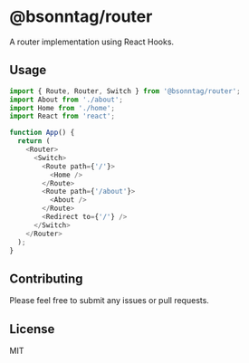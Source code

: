 # @bsonntag/router

A router implementation using React Hooks.

## Usage

```js
import { Route, Router, Switch } from '@bsonntag/router';
import About from './about';
import Home from './home';
import React from 'react';

function App() {
  return (
    <Router>
      <Switch>
        <Route path={'/'}>
          <Home />
        </Route>
        <Route path={'/about'}>
          <About />
        </Route>
        <Redirect to={'/'} />
      </Switch>
    </Router>
  );
}
```

## Contributing

Please feel free to submit any issues or pull requests.

## License

MIT
